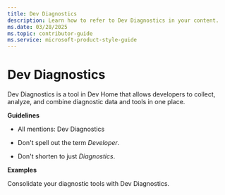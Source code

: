 ```yaml
---
title: Dev Diagnostics
description: Learn how to refer to Dev Diagnostics in your content.
ms.date: 03/28/2025
ms.topic: contributor-guide
ms.service: microsoft-product-style-guide
---
```


# Dev Diagnostics

Dev Diagnostics is a tool in Dev Home that allows developers to collect, analyze, and combine diagnostic data and tools in one place. 

**Guidelines**

- All mentions: Dev Diagnostics

- Don't spell out the term *Developer*.
- Don't shorten to just *Diagnostics*.

**Examples**

Consolidate your diagnostic tools with Dev Diagnostics.
